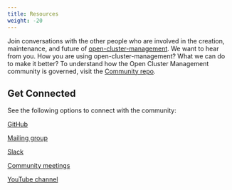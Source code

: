 ```yaml
---
title: Resources 
weight: -20
---
```


Join conversations with the other people who are involved in the creation, maintenance, and future of [open-cluster-management](https://github.com/open-cluster-management-io). We want to hear from you. How you are using open-cluster-management? What we can do to make it better? To understand how the Open Cluster Management community is governed, visit the [Community repo](https://github.com/open-cluster-management-io/community).

## Get Connected

See the following options to connect with the community:

[GitHub](https://github.com/open-cluster-management-io)

[Mailing group](https://groups.google.com/g/open-cluster-management)

[Slack](https://kubernetes.slack.com/archives/C01GE7YSUUF)

[Community meetings](https://github.com/open-cluster-management-io/community/projects/1)

[YouTube channel](https://www.youtube.com/channel/UC7xxOh2jBM5Jfwt3fsBzOZw)
